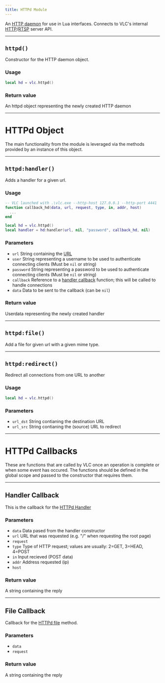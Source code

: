 ```yaml
---
title: HTTPd Module
---
```


An [HTTP daemon](https://www.webopedia.com/TERM/H/HTTPD.html) for use in Lua interfaces. Connects to VLC's internal [HTTP](https://en.wikipedia.org/wiki/Hypertext_Transfer_Protocol)/[RTSP](https://en.wikipedia.org/wiki/Real_Time_Streaming_Protocol) server API.

----
## `httpd()`
Constructor for the HTTP daemon object. 

### Usage
```lua
local hd = vlc.httpd()
```

### Return value
An httpd object representing the newly created HTTP daemon

----
# HTTPd Object
The main functionality from the module is leveraged via the methods provided by an instance of this object.

----
## `httpd:handler()`
Adds a handler for a given url.

### Usage
```lua
-- VLC launched with .\vlc.exe --http-host 127.0.0.1 --http-port 4441
function callback_hd(data, url, request, type, in, addr, host)
  ...
end

local hd = vlc.httpd()
local handler = hd:handler(url, nil, "password", callback_hd, nil)
```

### Parameters
- `url` String containing the [URL](https://en.wikipedia.org/wiki/URL)
- `user` String representing a username to be used to authenticate connecting clients (Must be `nil` or string)
- `password` String representing a password to be used to authenticate connecting clients (Must be `nil` or string)
- `callback` Reference to a [handler callback](#handler-callback) function; this will be called to handle connections
- `data` Data to be sent to the callback (can be `nil`)

### Return value
Userdata representing the newly created handler

----
## `httpd:file()`
Add a file for given url with a given mime type.

----
## `httpd:redirect()`
Redirect all connections from one URL to another

### Usage
```lua
local hd = vlc.httpd()
```

### Parameters
- `url_dst` String contianing the destination URL
- `url_src` String contianing the (source) URL to redirect


----
# HTTPd Callbacks
These are functions that are called by VLC once an operation is complete or when some event has occured. The functions should be defined in the global scope and passed to the constructor that requires them.

----
## Handler Callback
This is the callback for the [HTTPd Handler](#httpdhandler)

### Parameters
- `data` Data pased from the handler constructor
- `url` URL that was requested (e.g. "/" when requesting the root page)
- `request`
- `type` Type of HTTP request; values are usually: 2=GET, 3=HEAD, 4=POST
- `in` Input recieved (POST data)
- `addr` Address requested (ip)
- `host`

### Return value
A string containing the reply

----
## File Callback
Callback for the [HTTPd file](#httpfile) method.

### Parameters
- `data`
- `request`

### Return value
A string containing the reply

